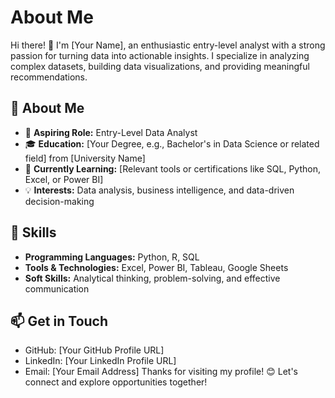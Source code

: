 # About Me

Hi there! 👋 I'm [Your Name], an enthusiastic entry-level analyst with a strong passion for turning data into actionable insights. I specialize in analyzing complex datasets, building data visualizations, and providing meaningful recommendations.

## 🔎 About Me
- 💼 **Aspiring Role:** Entry-Level Data Analyst
- 🎓 **Education:** [Your Degree, e.g., Bachelor's in Data Science or related field] from [University Name]
- 🌱 **Currently Learning:** [Relevant tools or certifications like SQL, Python, Excel, or Power BI]
- 💡 **Interests:** Data analysis, business intelligence, and data-driven decision-making

## 🚀 Skills
- **Programming Languages:** Python, R, SQL
- **Tools & Technologies:** Excel, Power BI, Tableau, Google Sheets
- **Soft Skills:** Analytical thinking, problem-solving, and effective communication

## 📫 Get in Touch
- GitHub: [Your GitHub Profile URL]
- LinkedIn: [Your LinkedIn Profile URL]
- Email: [Your Email Address]
Thanks for visiting my profile! 😊 Let's connect and explore opportunities together!

